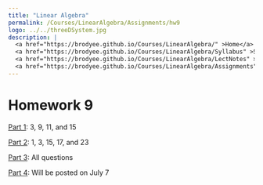 ```yaml
---
title: "Linear Algebra"
permalink: /Courses/LinearAlgebra/Assignments/hw9
logo: ../../threeDSystem.jpg
description: |
  <a href="https://brodyee.github.io/Courses/LinearAlgebra/" >Home</a> <br />
  <a href="https://brodyee.github.io/Courses/LinearAlgebra/Syllabus" >Syllabus</a> <br />
  <a href="https://brodyee.github.io/Courses/LinearAlgebra/LectNotes" >Lecture Notes</a> <br />
  <a href="https://brodyee.github.io/Courses/LinearAlgebra/Assignments" >Assignments</a>
---
```


# Homework 9

[Part 1](https://brodyee.github.io/Courses/LinearAlgebra/HWs/diagHW.pdf): 3, 9, 11, and 15

[Part 2](https://brodyee.github.io/Courses/LinearAlgebra/HWs/orthogDiagHW.pdf): 1, 3, 15, 17, and 23

[Part 3](): All questions

[Part 4](https://brodyee.github.io/Courses/LinearAlgebra/HWs/leastSquaresHW.pdf): Will be posted on July 7
